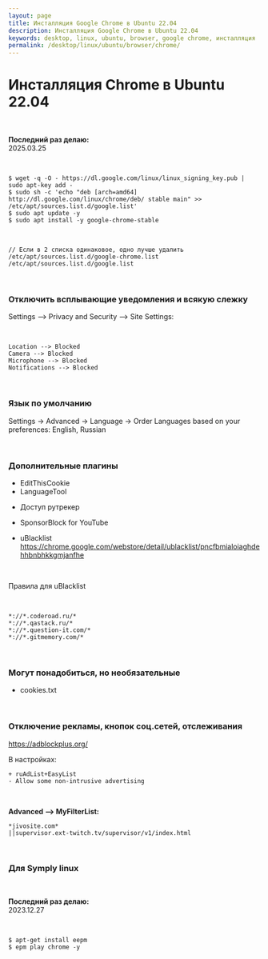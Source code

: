 ```yaml
---
layout: page
title: Инсталляция Google Chrome в Ubuntu 22.04
description: Инсталляция Google Chrome в Ubuntu 22.04
keywords: desktop, linux, ubuntu, browser, google chrome, инсталляция
permalink: /desktop/linux/ubuntu/browser/chrome/
---
```


# Инсталляция Chrome в Ubuntu 22.04

<br/>

**Последний раз делаю:**  
2025.03.25

<br/>

```
$ wget -q -O - https://dl.google.com/linux/linux_signing_key.pub | sudo apt-key add -
$ sudo sh -c 'echo "deb [arch=amd64] http://dl.google.com/linux/chrome/deb/ stable main" >> /etc/apt/sources.list.d/google.list'
$ sudo apt update -y
$ sudo apt install -y google-chrome-stable
```

<br/>

```
// Если в 2 списка одинаковое, одно лучше удалить
/etc/apt/sources.list.d/google-chrome.list
/etc/apt/sources.list.d/google.list
```

<br/>

### Отключить всплывающие уведомления и всякую слежку

Settings --> Privacy and Security --> Site Settings:

<br/>

```
Location --> Blocked
Camera --> Blocked
Microphone --> Blocked
Notifications --> Blocked
```

<br/>

### Язык по умолчанию

Settings -> Advanced -> Language -> Order Languages based on your preferences: English, Russian

<br/>

### Дополнительные плагины

- EditThisCookie
- LanguageTool

<!--
- Nimbus Screenshoot & Screen Video Recorder
-->

- Доступ рутрекер
- SponsorBlock for YouTube

- uBlacklist
  https://chrome.google.com/webstore/detail/ublacklist/pncfbmialoiaghdehhbnbhkkgmjanfhe

<br/>

Правила для uBlacklist

<br/>

```
*://*.coderoad.ru/*
*://*.qastack.ru/*
*://*.question-it.com/*
*://*.gitmemory.com/*
```

<!--
hola vpn
-->

<br/>

### Могут понадобиться, но необязательные

- cookies.txt

<br/>

### Отключение рекламы, кнопок соц.сетей, отслеживания

https://adblockplus.org/

В настройках:

    + ruAdList+EasyList
    - Allow some non-intrusive advertising

<br/>

**Advanced --> MyFilterList:**

    *jivosite.com*
    ||supervisor.ext-twitch.tv/supervisor/v1/index.html

<br/>

### Для Symply linux

<br/>

**Последний раз делаю:**  
2023.12.27

<br/>

```
$ apt-get install eepm
$ epm play chrome -y
```
